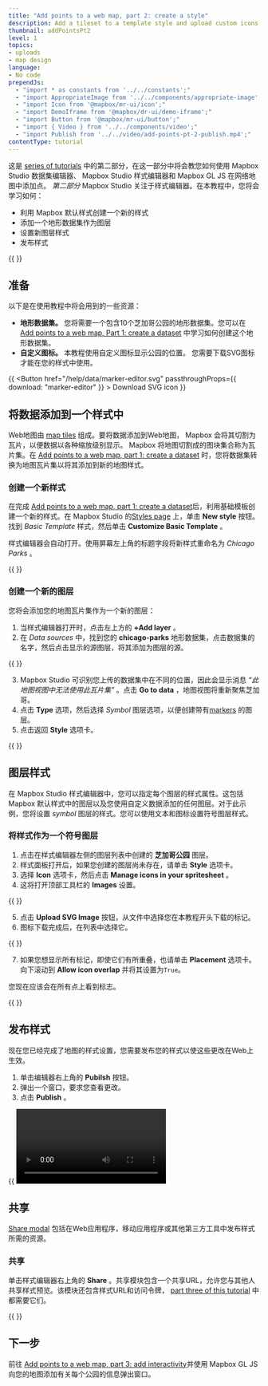 ```yaml
---
title: "Add points to a web map, part 2: create a style"
description: Add a tileset to a template style and upload custom icons in Mapbox Studio.
thumbnail: addPointsPt2
level: 1
topics:
- uploads
- map design
language:
- No code
prependJs:
  - "import * as constants from '../../constants';"
  - "import AppropriateImage from '../../components/appropriate-image';"
  - "import Icon from '@mapbox/mr-ui/icon';"
  - "import DemoIframe from '@mapbox/dr-ui/demo-iframe';"
  - "import Button from '@mapbox/mr-ui/button';"
  - "import { Video } from '../../components/video';"
  - "import Publish from '../../video/add-points-pt-2-publish.mp4';"
contentType: tutorial
---
```


这是 [series of tutorials](https://docs.mapbox.com/studio-manual/help/#add-points-to-a-map) 中的第二部分，在这一部分中将会教您如何使用 Mapbox Studio 数据集编辑器、 Mapbox Studio 样式编辑器和 Mapbox GL JS 在网络地图中添加点。
*第二部分* Mapbox Studio 关注于样式编辑器。在本教程中，您将会学习如何：

- 利用 Mapbox 默认样式创建一个新的样式
- 添加一个地形数据集作为图层
- 设置新图层样式
- 发布样式

{{
<DemoIframe src="https://api.mapbox.com/styles/v1/examples/cjgiiz9ck002j2ss5zur1vjji.html?access_token=MapboxAccessToken#10.7/41.893748/-87.661557/0" />
}}

## 准备

以下是在使用教程中将会用到的一些资源：

- **地形数据集。** 您将需要一个包含10个芝加哥公园的地形数据集。您可以在 [Add points to a web map, Part 1: create a dataset](/help/tutorials/add-points-pt-1) 中学习如何创建这个地形数据集。
- **自定义图标。** 本教程使用自定义图标显示公园的位置。 您需要下载SVG图标才能在您的样式中使用。

{{
<Button href="/help/data/marker-editor.svg" passthroughProps={{ download: "marker-editor" }} >
    <Icon name='arrow-down' inline={true} /> Download SVG icon
</Button>
}}

## 将数据添加到一个样式中

Web地图由 [map tiles](/help/how-mapbox-works/web-apps/) 组成。要将数据添加到Web地图， Mapbox 会将其切割为瓦片，以便数据以各种缩放级别显示。 Mapbox 将地图切割成的图块集合称为瓦片集。在 [Add points to a web map, part 1: create a dataset](/help/tutorials/add-points-pt-1) 时，您将数据集转换为地图瓦片集以将其添加到新的地图样式。

### 创建一个新样式

在完成 [Add points to a web map, part 1: create a dataset](/help/tutorials/add-points-pt-1)后，利用基础模板创建一个新的样式。在 Mapbox Studio 的[Styles page](https://studio.mapbox.com/styles) 上，单击 **New style** 按钮。找到 _Basic Template_ 样式，然后单击 **Customize Basic Template** 。

样式编辑器会自动打开。使用屏幕左上角的标题字段将新样式重命名为 _Chicago Parks_ 。

{{
  <AppropriateImage
    imageId="addPointsPt2RenameStyle"
    alt="Mapbox Studio style editor showing how to rename a style"
  />
}}

### 创建一个新的图层

您将会添加您的地图瓦片集作为一个新的图层：

1. 当样式编辑器打开时，点击左上方的 **+Add layer** 。
2. 在 _Data sources_ 中，找到您的 **chicago-parks** 地形数据集，点击数据集的名字，然后点击显示的源图层，将其添加为图层的源。

{{
  <AppropriateImage
    imageId="addPointsPt2AddLayer"
    alt="screenshot illustrating how to add a new layer in Mapbox Studio"
  />
}}

3. Mapbox Studio 可识别您上传的数据集中在不同的位置，因此会显示消息 _“此地图视图中无法使用此瓦片集”_ 。点击 **Go to data** ，地图视图将重新聚焦芝加哥。
4. 点击 **Type** 选项，然后选择 _Symbol_ 图层选项，以便创建带有[markers](/help/glossary/marker/) 的图层。
5. 点击返回 **Style** 选项卡。 

{{
  <AppropriateImage
    imageId="addPointsPt2CreateLayer"
    alt="screenshot illustrating how to create a new layer in Mapbox Studio"
  />
}}

## 图层样式

在 Mapbox Studio 样式编辑器中，您可以指定每个图层的样式属性。这包括 Mapbox 默认样式中的图层以及您使用自定义数据添加的任何图层。对于此示例，您将设置 *symbol* 图层的样式。您可以使用文本和图标设置符号图层样式。

### 将样式作为一个符号图层

1. 点击在样式编辑器左侧的图层列表中创建的 **芝加哥公园** 图层。
2. 样式面板打开后，如果您创建的图层尚未存在，请单击 **Style** 选项卡。
3. 选择 **Icon** 选项卡，然后点击 **Manage icons in your spritesheet** 。
4. 这将打开顶部工具栏的 **Images** 设置。

{{
  <AppropriateImage
    imageId="addPointsPt2UploadSvg"
    alt="screenshot demonstrating the upload SVG menu in Mapbox studio"
  />
}}

5. 点击 **Upload SVG Image** 按钮，从文件中选择您在本教程开头下载的标记。
6. 图标下载完成后，在列表中选择它。

{{
  <AppropriateImage
    imageId="addPointsPt2SelectIcon"
    alt="screenshot demonstrating the upload SVG menu in Mapbox studio"
  />
}}

7. 如果您想显示所有标记，即使它们有所重叠，也请单击 **Placement** 选项卡。向下滚动到 **Allow icon overlap** 并将其设置为`True`。

您现在应该会在所有点上看到标志。

{{
  <AppropriateImage
    imageId="addPointsPt2IconsLoaded"
    alt="screenshot showing a style with a custom icon loaded in Mapbox Studio"
  />
}}

## 发布样式

现在您已经完成了地图的样式设置，您需要发布您的样式以使这些更改在Web上生效。

1. 单击编辑器右上角的 **Pubilsh** 按钮。
2. 弹出一个窗口，要求您查看更改。
3. 点击 **Publish** 。

{{
  <Video
    filename={Publish}
    title="Comparing styles in the Publish modal"
  />
}}

## 共享

[Share modal](https://docs.mapbox.com/studio-manual/overview/publish-your-style/) 包括在Web应用程序，移动应用程序或其他第三方工具中发布样式所需的资源。

### 共享

单击样式编辑器右上角的 **Share** 。共享模块包含一个共享URL，允许您与其他人共享样式预览。该模块还包含样式URL和访问令牌， [part three of this tutorial](/help/tutorials/add-points-pt-3/) 中都需要它们。

{{
  <AppropriateImage
    imageId="addPointsPt2ShareStyle"
    alt="Screenshot showing the share section for a style in Mapbox Studio"
  />
}}

## 下一步

前往 [Add points to a web map, part 3: add interactivity](/help/tutorials/add-points-pt-3/)并使用 Mapbox GL JS 向您的地图添加有关每个公园的信息弹出窗口。
